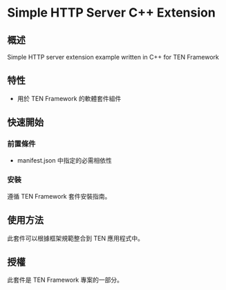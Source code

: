 # Simple HTTP Server C++ Extension

## 概述

Simple HTTP server extension example written in C++ for TEN Framework

## 特性

- 用於 TEN Framework 的軟體套件組件


## 快速開始

### 前置條件

- manifest.json 中指定的必需相依性

### 安裝

遵循 TEN Framework 套件安裝指南。

## 使用方法

此套件可以根據框架規範整合到 TEN 應用程式中。

## 授權

此套件是 TEN Framework 專案的一部分。
